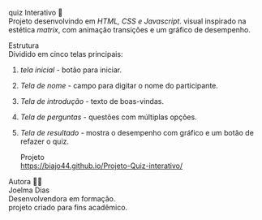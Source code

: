   quiz Interativo 🧠<br>
Projeto desenvolvindo em *HTML, CSS e Javascript*.
visual inspirado na estética *matrix*, com animação transições e um gráfico de desempenho.

  Estrutura <br>
Dividido em cinco telas principais:
1. *tela inicial* - botão para iniciar.
2. *Tela de nome* - campo para digitar o nome do participante.
3. *Tela de introdução* - texto de boas-vindas.
4. *Tela de perguntas* - questões com múltiplas opções.
5. *Tela de resultado* - mostra o desempenho com gráfico e um botão de refazer o quiz.

   Projeto <br>
https://biajo44.github.io/Projeto-Quiz-interativo/

  Autora 👩‍💻 <br>
Joelma Dias <br>
Desenvolvendora em formação. <br>
projeto criado para fins acadêmico. <br>
